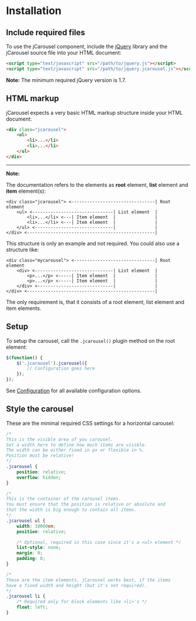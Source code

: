 Installation
============

Include required files
----------------------

To use the jCarousel component, include the [jQuery](http://jquery.com)
library and the jCarousel source file into your HTML document:

```html
<script type="text/javascript" src="/path/to/jquery.js"></script>
<script type="text/javascript" src="/path/to/jquery.jcarousel.js"></script>
```

**Note:** The minimum required jQuery version is 1.7.

HTML markup
-----------

jCarousel expects a very basic HTML markup structure inside your HTML document:

```html
<div class="jcarousel">
    <ul>
        <li>...</li>
        <li>...</li>
    </ul>
</div>
```
--------------------------------------------------------------------------------

**Note:**

The documentation refers to the elements as **root** element, **list**
element and **item** element(s):

```text
<div class="jcarousel"> <--------------------------------| Root element
    <ul> <-------------------------------| List element  |
        <li>...</li> <---| Item element  |               |
        <li>...</li> <---| Item element  |               |
    </ul> <------------------------------|               |
</div> <-------------------------------------------------|
```

This structure is only an example and not required. You could also use a
structure like:

```text
<div class="mycarousel"> <-------------------------------| Root element
    <div> <------------------------------| List element  |
        <p>...</p> <-----| Item element  |               |
        <p>...</p> <-----| Item element  |               |
    </div> <-----------------------------|               |
</div> <-------------------------------------------------|
```

The only requirement is, that it consists of a root element, list element
and item elements.


Setup
-----

To setup the carousel, call the `.jcarousel()` plugin method on the root
element:

```javascript
$(function() {
    $('.jcarousel').jcarousel({
        // Configuration goes here
    });
});
```

See [Configuration](configuration.md) for all available configuration options.


Style the carousel
------------------

These are the minimal required CSS settings for a horizontal carousel:

```css
/*
This is the visible area of you carousel.
Set a width here to define how much items are visible.
The width can be either fixed in px or flexible in %.
Position must be relative!
*/
.jcarousel {
    position: relative;
    overflow: hidden;
}

/*
This is the container of the carousel items.
You must ensure that the position is relative or absolute and
that the width is big enough to contain all items.
*/
.jcarousel ul {
    width: 10000em;
    position: relative;

    /* Optional, required in this case since it's a <ul> element */
    list-style: none;
    margin: 0;
    padding: 0;
}

/*
These are the item elements. jCarousel works best, if the items
have a fixed width and height (but it's not required).
*/
.jcarousel li {
    /* Required only for block elements like <li>'s */
    float: left;
}
```
